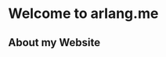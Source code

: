 # **Welcome to arlang.me**

## **About my Website**

<p align="center">
    <![Fairy](fairy.png)>
</p>